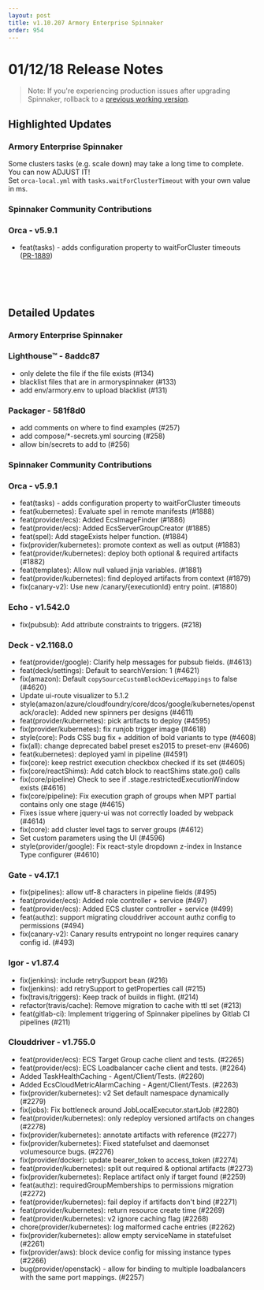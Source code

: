 ```yaml
---
layout: post
title: v1.10.207 Armory Enterprise Spinnaker
order: 954
---
```


# 01/12/18 Release Notes


> Note: If you're experiencing production issues after upgrading Spinnaker, rollback to a [previous working version](http://docs.armory.io/admin-guides/troubleshooting/#i-upgraded-spinnaker-and-it-is-no-longer-responding-how-do-i-rollback).

## Highlighted Updates
### Armory Enterprise Spinnaker

Some clusters tasks (e.g. scale down) may take a long time to complete. You can now ADJUST IT!  
Set `orca-local.yml` with `tasks.waitForClusterTimeout` with your own value in ms.


###  Spinnaker Community Contributions
### Orca  - v5.9.1
 - feat(tasks) - adds configuration property to waitForCluster timeouts ([PR-1889](https://github.com/spinnaker/orca/pull/1889))




<br><br><br>
## Detailed Updates
### Armory Enterprise Spinnaker
### Lighthouse&trade; - 8addc87
 - only delete the file if the file exists (#134)
 - blacklist files that are in armoryspinnaker (#133)
 - add env/armory.env to upload blacklist (#131)

### Packager - 581f8d0
 - add comments on where to find examples (#257)
 - add compose/*-secrets.yml sourcing (#258)
 - allow bin/secrets to add to (#256)


###  Spinnaker Community Contributions
### Orca  - v5.9.1
 - feat(tasks) - adds configuration property to waitForCluster timeouts
 - feat(kubernetes): Evaluate spel in remote manifests (#1888)
 - feat(provider/ecs): Added EcsImageFinder (#1886)
 - feat(provider/ecs): Added EcsServerGroupCreator (#1885)
 - feat(spel): Add stageExists helper function. (#1884)
 - fix(provider/kubernetes): promote context as well as output (#1883)
 - feat(provider/kubernetes): deploy both optional & required artifacts (#1882)
 - feat(templates): Allow null valued jinja variables. (#1881)
 - feat(provider/kubernetes): find deployed artifacts from context (#1879)
 - fix(canary-v2): Use new /canary/{executionId} entry point. (#1880)

### Echo  - v1.542.0
 - fix(pubsub): Add attribute constraints to triggers. (#218)

### Deck  - v2.1168.0
 - feat(provider/google): Clarify help messages for pubsub fields. (#4613)
 - feat(deck/settings): Default to searchVersion: 1 (#4621)
 - fix(amazon): Default `copySourceCustomBlockDeviceMappings` to false (#4620)
 - Update ui-route visualizer to 5.1.2
 - style(amazon/azure/cloudfoundry/core/dcos/google/kubernetes/openstack/oracle): Added new spinners per designs (#4611)
 - feat(provider/kubernetes): pick artifacts to deploy (#4595)
 - fix(provider/kubernetes): fix runjob trigger image (#4618)
 - style(core): Pods CSS bug fix + addition of bold variants to type (#4608)
 - fix(all): change deprecated babel preset es2015 to preset-env (#4606)
 - feat(kubernetes): deployed yaml in pipeline (#4591)
 - fix(core): keep restrict execution checkbox checked if its set (#4605)
 - fix(core/reactShims): Add catch block to reactShims state.go() calls
 - fix(core/pipeline) Check to see if .stage.restrictedExecutionWindow exists (#4616)
 - fix(core/pipeline): Fix execution graph of groups when MPT partial contains only one stage (#4615)
 - Fixes issue where jquery-ui was not correctly loaded by webpack (#4614)
 - fix(core): add cluster level tags to server groups (#4612)
 - Set custom parameters using the UI (#4596)
 - style(provider/google): Fix react-style dropdown z-index in Instance Type configurer (#4610)

### Gate  - v4.17.1
 - fix(pipelines): allow utf-8 characters in pipeline fields (#495)
 - feat(provider/ecs): Added role controller + service (#497)
 - feat(provider/ecs): Added ECS cluster controller + service (#499)
 - feat(authz): support migrating clouddriver account authz config to permissions (#494)
 - fix(canary-v2): Canary results entrypoint no longer requires canary config id. (#493)

### Igor  - v1.87.4
 - fix(jenkins): include retrySupport bean (#216)
 - fix(jenkins): add retrySupport to getProperties call (#215)
 - fix(travis/triggers): Keep track of builds in flight. (#214)
 - refactor(travis/cache): Remove migration to cache with ttl set (#213)
 - feat(gitlab-ci): Implement triggering of Spinnaker pipelines by Gitlab CI pipelines (#211)

### Clouddriver  - v1.755.0
 - feat(provider/ecs): ECS Target Group cache client and tests. (#2265)
 - feat(provider/ecs): ECS Loadbalancer cache client and tests. (#2264)
 - Added TaskHealthCaching - Agent/Client/Tests. (#2260)
 - Added EcsCloudMetricAlarmCaching - Agent/Client/Tests. (#2263)
 - fix(provider/kubernetes): v2 Set default namespace dynamically (#2279)
 - fix(jobs): Fix bottleneck around JobLocalExecutor.startJob (#2280)
 - feat(provider/kubernetes): only redeploy versioned artifacts on changes (#2278)
 - fix(provider/kubernetes): annotate artifacts with reference (#2277)
 - fix(provider/kubernetes): Fixed statefulset and daemonset volumesource bugs. (#2276)
 - fix(provider/docker): update bearer_token to access_token (#2274)
 - feat(provider/kubernetes): split out required & optional artifacts (#2273)
 - fix(provider/kubernetes): Replace artifact only if target found (#2259)
 - feat(authz): requiredGroupMemberships to permissions migration (#2272)
 - feat(provider/kubernetes): fail deploy if artifacts don't bind (#2271)
 - feat(provider/kubernetes): return resource create time (#2269)
 - feat(provider/kubernetes): v2 ignore caching flag (#2268)
 - chore(provider/kubernetes): log malformed cache entries (#2262)
 - fix(provider/kubernetes): allow empty serviceName in statefulset (#2261)
 - fix(provider/aws): block device config for missing instance types (#2266)
 - bug(provider/openstack) - allow for binding to multiple loadbalancers with the same port mappings. (#2257)
